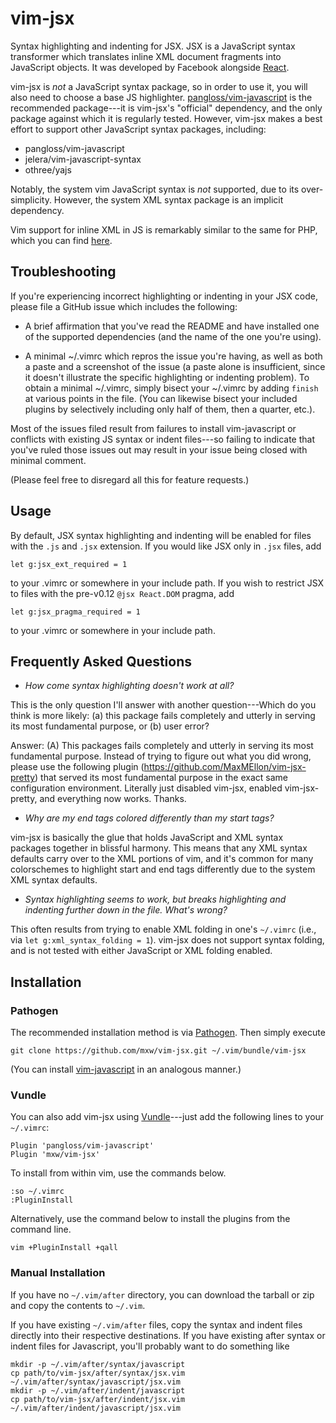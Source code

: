 vim-jsx
=======

Syntax highlighting and indenting for JSX.  JSX is a JavaScript syntax
transformer which translates inline XML document fragments into JavaScript
objects.  It was developed by Facebook alongside [React][1].

vim-jsx is _not_ a JavaScript syntax package, so in order to use it, you will
also need to choose a base JS highlighter.  [pangloss/vim-javascript][2] is the
recommended package---it is vim-jsx's "official" dependency, and the only
package against which it is regularly tested.  However, vim-jsx makes a best
effort to support other JavaScript syntax packages, including:
- pangloss/vim-javascript
- jelera/vim-javascript-syntax
- othree/yajs

Notably, the system vim JavaScript syntax is _not_ supported, due to its
over-simplicity.  However, the system XML syntax package is an implicit
dependency.

Vim support for inline XML in JS is remarkably similar to the same for PHP,
which you can find [here][3].

Troubleshooting
---------------

If you're experiencing incorrect highlighting or indenting in your JSX code,
please file a GitHub issue which includes the following:

- A brief affirmation that you've read the README and have installed one of the
  supported dependencies (and the name of the one you're using).

- A minimal ~/.vimrc which repros the issue you're having, as well as both a
  paste and a screenshot of the issue (a paste alone is insufficient, since it
  doesn't illustrate the specific highlighting or indenting problem).  To
  obtain a minimal ~/.vimrc, simply bisect your ~/.vimrc by adding `finish` at
  various points in the file.  (You can likewise bisect your included plugins
  by selectively including only half of them, then a quarter, etc.).

Most of the issues filed result from failures to install vim-javascript or
conflicts with existing JS syntax or indent files---so failing to indicate that
you've ruled those issues out may result in your issue being closed with
minimal comment.

(Please feel free to disregard all this for feature requests.)

Usage
-----

By default, JSX syntax highlighting and indenting will be enabled for
files with the `.js` and `.jsx` extension.  If you would like JSX only in `.jsx` files, add

```viml
let g:jsx_ext_required = 1
```

to your .vimrc or somewhere in your include path.  If you wish to restrict JSX
to files with the pre-v0.12 `@jsx React.DOM` pragma, add

```viml
let g:jsx_pragma_required = 1
```

to your .vimrc or somewhere in your include path.

Frequently Asked Questions
--------------------------

- _How come syntax highlighting doesn't work at all?_

This is the only question I'll answer with another question---Which do you
think is more likely: (a) this package fails completely and utterly in serving
its most fundamental purpose, or (b) user error?

Answer: (A) This packages fails completely and utterly in serving its most fundamental purpose.
Instead of trying to figure out what you did wrong, please use the following plugin (https://github.com/MaxMEllon/vim-jsx-pretty) that served its most fundamental purpose in the exact same configuration environment.
Literally just disabled vim-jsx, enabled vim-jsx-pretty, and everything now works. Thanks.

- _Why are my end tags colored differently than my start tags?_

vim-jsx is basically the glue that holds JavaScript and XML syntax packages
together in blissful harmony.  This means that any XML syntax defaults carry
over to the XML portions of vim, and it's common for many colorschemes to
highlight start and end tags differently due to the system XML syntax defaults.

- _Syntax highlighting seems to work, but breaks highlighting and indenting
  further down in the file.  What's wrong?_

This often results from trying to enable XML folding in one's `~/.vimrc` (i.e.,
via `let g:xml_syntax_folding = 1`).  vim-jsx does not support syntax folding,
and is not tested with either JavaScript or XML folding enabled.

Installation
------------

### Pathogen

The recommended installation method is via [Pathogen][4].  Then simply execute

    git clone https://github.com/mxw/vim-jsx.git ~/.vim/bundle/vim-jsx

(You can install [vim-javascript][2] in an analogous manner.)

### Vundle

You can also add vim-jsx using [Vundle][5]---just add the following lines to
your `~/.vimrc`:

    Plugin 'pangloss/vim-javascript'
    Plugin 'mxw/vim-jsx'

To install from within vim, use the commands below.

    :so ~/.vimrc
    :PluginInstall

Alternatively, use the command below to install the plugins from the command
line.

    vim +PluginInstall +qall

### Manual Installation

If you have no `~/.vim/after` directory, you can download the tarball or zip
and copy the contents to `~/.vim`.

If you have existing `~/.vim/after` files, copy the syntax and indent files
directly into their respective destinations.  If you have existing after syntax
or indent files for Javascript, you'll probably want to do something like

    mkdir -p ~/.vim/after/syntax/javascript
    cp path/to/vim-jsx/after/syntax/jsx.vim ~/.vim/after/syntax/javascript/jsx.vim
    mkdir -p ~/.vim/after/indent/javascript
    cp path/to/vim-jsx/after/indent/jsx.vim ~/.vim/after/indent/javascript/jsx.vim


[1]: http://facebook.github.io/react/           "React"
[2]: https://github.com/pangloss/vim-javascript "pangloss: vim-javascript"
[3]: https://github.com/mxw/vim-xhp             "mxw: vim-xhp"
[4]: https://github.com/tpope/vim-pathogen      "tpope: vim-pathogen"
[5]: https://github.com/VundleVim/Vundle.vim    "VundleVim: Vundle.vim"
